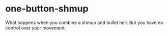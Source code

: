 # one-button-shmup
What happens when you combine a shmup and bullet hell. But you have no control over your movement.
